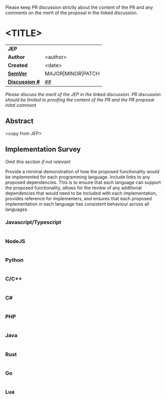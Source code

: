 <!--
Thank you for your interest in contributing to the JMESPath Specification.

Before creating a pull request, please ensure that the feature or change has been fully discussed in a discussion and the discussion has been assigned a JEP tag.

This PR should include a JEP specification file based off TEMPLATE.md, named with the pattern "jep-###-title.md", and a compliance test json in either
grammar/ or functions/ as appropriate.
Additionally, the PR should include any intended modifications to the GRAMMAR.ABNF file.

Please complete the required sections below:
-->
Please keep PR discussion strictly about the content of the PR and any comments on the merit of the proposal in the linked discussion.

# \<TITLE>

|||
|---|---
| **JEP**    | 
| **Author** | \<author>
| **Created**| \<date>
| **[SemVer](https://semver.org/spec/v2.0.0.html#summary)** | MAJOR\|MINOR\|PATCH
| **[Discussion #](https://github.com/jmespath-community/jmespath.jep/discussions)** | [##](https://github.com/jmespath-community/jmespath.jep/discussions/##)

*Please discuss the merit of the JEP in the linked discussion. PR discussion should be limited to proofing the content of the PR and the PR proposal inital comment*

## Abstract

\<copy from JEP>

## Implementation Survey

*Omit this section if not relevant*

Provide a minimal demonstration of how the proposed functionality would be implemented for each programming language.
Include links to any proposed dependencies. This is to ensure that each language can support the proposed functionality, allows for
the review of any additional dependencies that would need to be included with each implementation, provides reference for implementers,
and ensures that each proposed implementation in each language has consistent behaviour across all languages.


### Javascript/Typescript

```typescript
```

### NodeJS

```nodejs
```

### Python

```python3
```

### C/C++

```c++
```

### C#

```c#
```

### PHP

```php
```

### Java

```java
```

### Rust

```rust
```

### Go

```go
```

### Lua

```lua
```
